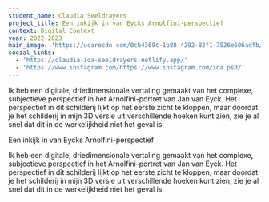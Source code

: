 ```yaml
---
student_name: Claudia Seeldrayers
project_title: Een inkijk in van Eycks Arnolfini-perspectief
context: Digital Context
year: 2022-2023
main_image: 'https://ucarecdn.com/0cb4369c-1b88-4292-82f1-7526e606adfb/'
social_links:
  - 'https://claudia-ioa-seeldrayers.netlify.app/'
  - 'https://www.instagram.com/https://www.instagram.com/ioa.psd/'
---
```

Ik heb een digitale, driedimensionale vertaling gemaakt van het complexe, subjectieve perspectief in het Arnolfini-portret van Jan van Eyck. Het perspectief in dit schilderij lijkt op het eerste zicht te kloppen, maar doordat je het schilderij in mijn 3D versie uit verschillende hoeken kunt zien, zie je al snel dat dit in de werkelijkheid niet het geval is.

Een inkijk in van Eycks Arnolfini-perspectief

Ik heb een digitale, driedimensionale vertaling gemaakt van het complexe, subjectieve perspectief in het Arnolfini-portret van Jan van Eyck. Het perspectief in dit schilderij lijkt op het eerste zicht te kloppen, maar doordat je het schilderij in mijn 3D versie uit verschillende hoeken kunt zien, zie je al snel dat dit in de werkelijkheid niet het geval is.
